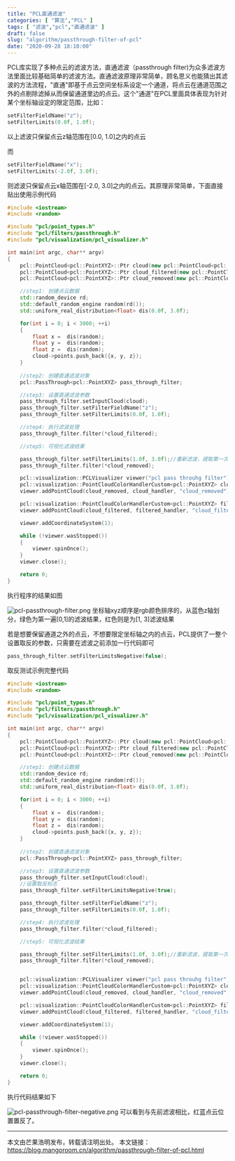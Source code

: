 ```yaml
---
title: "PCL直通滤波"
categories: [ "算法","PCL" ]
tags: [ "滤波","pcl","直通滤波" ]
draft: false
slug: "algorithm/passthrough-filter-of-pcl"
date: "2020-09-28 18:10:00"
---
```


PCL库实现了多种点云的滤波方法，直通滤波（passthrough filter)为众多滤波方法里面比较基础简单的滤波方法。直通滤波原理非常简单，顾名思义也能猜出其滤波的方法流程，"直通"即基于点云空间坐标系设定一个通道，将点云在通道范围之外的点剔除滤掉从而保留通道里边的点云。这个"通道"在PCL里面具体表现为针对某个坐标轴设定的限定范围，比如：

```cpp
setFilterFieldName("z");
setFilterLimits(0.0f, 1.0f);
```
以上滤波只保留点云z轴范围在[0.0, 1.0]之内的点云

而

```cpp
setFilterFieldName("x");
setFilterLimits(-2.0f, 3.0f);
```
则滤波只保留点云x轴范围在[-2.0, 3.0]之内的点云。其原理非常简单，下面直接贴出使用示例代码

```cpp
#include <iostream>
#include <random>

#include "pcl/point_types.h"
#include "pcl/filters/passthrough.h"
#include "pcl/visualization/pcl_visualizer.h"

int main(int argc, char** argv)
{
    pcl::PointCloud<pcl::PointXYZ>::Ptr cloud(new pcl::PointCloud<pcl::PointXYZ>);
    pcl::PointCloud<pcl::PointXYZ>::Ptr cloud_filtered(new pcl::PointCloud<pcl::PointXYZ>);
	pcl::PointCloud<pcl::PointXYZ>::Ptr cloud_removed(new pcl::PointCloud<pcl::PointXYZ>);

    //step1: 创建点云数据
    std::random_device rd;
    std::default_random_engine random(rd());
    std::uniform_real_distribution<float> dis(0.0f, 3.0f);

    for(int i = 0; i < 3000; ++i)
    {
        float x =  dis(random);
        float y =  dis(random);
        float z =  dis(random);
        cloud->points.push_back({x, y, z});
    }
    
    //step2: 创建直通滤波对象
    pcl::PassThrough<pcl::PointXYZ> pass_through_filter;

    //step3: 设置直通滤波参数
    pass_through_filter.setInputCloud(cloud);
    pass_through_filter.setFilterFieldName("z");
    pass_through_filter.setFilterLimits(0.0f, 1.0f);

    //step4: 执行滤波处理
    pass_through_filter.filter(*cloud_filtered);

    //step5: 可视化滤波结果

	pass_through_filter.setFilterLimits(1.0f, 3.0f);//重新滤波，提取第一次滤波剔除的部分点云
	pass_through_filter.filter(*cloud_removed);

	pcl::visualization::PCLVisualizer viewer("pcl pass throuhg filter");
	pcl::visualization::PointCloudColorHandlerCustom<pcl::PointXYZ> cloud_handler(cloud_removed, 255, 0, 0);
	viewer.addPointCloud(cloud_removed, cloud_handler, "cloud_removed");

	pcl::visualization::PointCloudColorHandlerCustom<pcl::PointXYZ> filtered_handler(cloud_filtered , 0, 255, 0);
	viewer.addPointCloud(cloud_filtered, filtered_handler, "cloud_filtered");

	viewer.addCoordinateSystem(1);

	while (!viewer.wasStopped()) 
	{
		viewer.spinOnce();
	}
	viewer.close();

    return 0;
}
```
执行程序的结果如图

![pcl-passthrough-filter.png][1]
坐标轴xyz顺序是rgb颜色排序的，从蓝色z轴划分，绿色为第一遍[0,1]的滤波结果，红色则是为[1, 3]滤波结果


若是想要保留通道之外的点云，不想要限定坐标轴之内的点云，PCL提供了一整个设置取反的参数，只需要在滤波之前添加一行代码即可

```cpp
pass_through_filter.setFilterLimitsNegative(false);
```

取反测试示例完整代码

```cpp
#include <iostream>
#include <random>

#include "pcl/point_types.h"
#include "pcl/filters/passthrough.h"
#include "pcl/visualization/pcl_visualizer.h"

int main(int argc, char** argv)
{
    pcl::PointCloud<pcl::PointXYZ>::Ptr cloud(new pcl::PointCloud<pcl::PointXYZ>);
    pcl::PointCloud<pcl::PointXYZ>::Ptr cloud_filtered(new pcl::PointCloud<pcl::PointXYZ>);
	pcl::PointCloud<pcl::PointXYZ>::Ptr cloud_removed(new pcl::PointCloud<pcl::PointXYZ>);

    //step1: 创建点云数据
    std::random_device rd;
    std::default_random_engine random(rd());
    std::uniform_real_distribution<float> dis(0.0f, 3.0f);

    for(int i = 0; i < 3000; ++i)
    {
        float x =  dis(random);
        float y =  dis(random);
        float z =  dis(random);
        cloud->points.push_back({x, y, z});
    }
    
    //step2: 创建直通滤波对象
    pcl::PassThrough<pcl::PointXYZ> pass_through_filter;

    //step3: 设置直通滤波参数
    pass_through_filter.setInputCloud(cloud);
	//设置取反标志
	pass_through_filter.setFilterLimitsNegative(true);

    pass_through_filter.setFilterFieldName("z");
    pass_through_filter.setFilterLimits(0.0f, 1.0f);

    //step4: 执行滤波处理
    pass_through_filter.filter(*cloud_filtered);

    //step5: 可视化滤波结果

	pass_through_filter.setFilterLimits(1.0f, 3.0f);//重新滤波，提取第一次滤波剔除的部分点云
	pass_through_filter.filter(*cloud_removed);


	pcl::visualization::PCLVisualizer viewer("pcl pass throuhg filter");
	pcl::visualization::PointCloudColorHandlerCustom<pcl::PointXYZ> cloud_handler(cloud_removed, 255, 0, 0);
	viewer.addPointCloud(cloud_removed, cloud_handler, "cloud_removed");

	pcl::visualization::PointCloudColorHandlerCustom<pcl::PointXYZ> filtered_handler(cloud_filtered , 0, 255, 0);
	viewer.addPointCloud(cloud_filtered, filtered_handler, "cloud_filtered");

	viewer.addCoordinateSystem(1);

	while (!viewer.wasStopped()) 
	{
		viewer.spinOnce();
	}
	viewer.close();

    return 0;
}
```

执行代码结果如下

![pcl-passthrough-filter-negative.png][2]
可以看到与先前滤波相比，红蓝点云位置置反了。

---------

本文由芒果浩明发布，转载请注明出处。
本文链接：https://blog.mangoroom.cn/algorithm/passthrough-filter-of-pcl.html

  [1]: https://mangoroom.cn/usr/uploads/2020/09/1501688772.png
  [2]: https://mangoroom.cn/usr/uploads/2020/09/3134548068.png